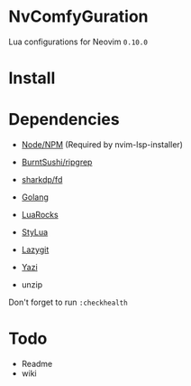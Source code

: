# NvComfyGuration
Lua configurations for Neovim `0.10.0`

# Install
# Dependencies
- [Node/NPM](https://nodejs.org/en/download/) (Required by nvim-lsp-installer)
- [BurntSushi/ripgrep](https://github.com/BurntSushi/ripgrep) 
- [sharkdp/fd](https://github.com/sharkdp/fd)
- [Golang](https://go.dev/doc/install)
- [LuaRocks](https://github.com/luarocks/luarocks)
- [StyLua](https://github.com/JohnnyMorganz/StyLua)
- [Lazygit](https://github.com/jesseduffield/lazygit)
- [Yazi](https://github.com/sxyazi/yazi)

- unzip

Don't forget to run `:checkhealth`

# Todo
- Readme
- wiki
